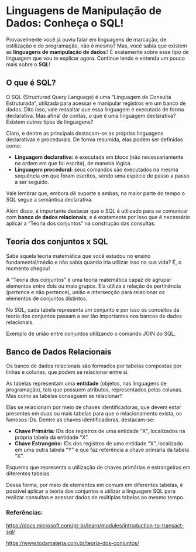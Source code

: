 # Linguagens de Manipulação de Dados: Conheça o SQL!

Provavelmente você já ouviu falar em linguagens de marcação, de estilização e de programação, não é mesmo? Mas, você sabia que existem as **linguagens de manipulação de dados**? É exatamente sobre esse tipo de linguagem que vou te explicar agora. Continue lendo e entenda um pouco mais sobre o **SQL**!

## O que é SQL?

O SQL (Structured Query Language) é uma “Linguagem de Consulta Estruturada”, utilizada para acessar e manipular registros em um banco de dados. Dito isso, vale ressaltar que essa linguagem é executada de forma declarativa. Mas afinal de contas, o que é uma linguagem declarativa? Existem outros tipos de linguagens? 

Claro, e dentre as principais destacam-se as próprias linguagens declarativas e procedurais. De forma resumida, elas podem ser definidas como:

* **Linguagem declarativa:** é executada em bloco (não necessariamente na ordem em que foi escrita), de maneira lógica.
* **Linguagem procedural:** seus comandos são executados na mesma sequência em que foram escritos, sendo uma espécie de passo a passo a ser seguido.

Vale lembrar que, embora dê suporte a ambas, na maior parte do tempo o SQL segue a semântica declarativa.

Além disso, é importante destacar que o SQL é utilizado para se comunicar com **banco de dados relacionais**, e é exatamente por isso que é necessário aplicar a “Teoria dos conjuntos” na construção das consultas.

## Teoria dos conjuntos x SQL

Sabe aquela teoria matemática que você estudou no ensino fundamental/médio e não sabia quando iria utilizar isso na sua vida? É, o momento chegou!

A “Teoria dos conjuntos” é uma teoria matemática capaz de agrupar elementos entre dois ou mais grupos. Ela utiliza a relação de pertinência (pertence e não pertence), união e intersecção para relacionar os elementos de conjuntos distintos.

No SQL, cada tabela representa um conjunto e por isso os conceitos da teoria dos conjuntos passam a ser tão importantes nos bancos de dados relacionais.


Exemplo de união entre conjuntos utilizando o comando JOIN do SQL.

## Banco de Dados Relacionais

Os banco de dados relacionais são formados por tabelas compostas por linhas e colunas, que podem se relacionar entre si.

As tabelas representam uma **entidade** (objetos, nas linguagens de programação), tais que possuem atributos, representados pelas colunas. Mas como as tabelas conseguem se relacionar?

Elas se relacionam por meio de chaves identificadoras, que devem estar presentes em duas ou mais tabelas para que o relacionamento exista, os famosos IDs. Dentre as chaves identificadoras, destacam-se:

* **Chave Primária:** IDs dos registros de uma entidade “X”, localizados na própria tabela da entidade “X”.
* **Chave Estrangeira:** IDs dos registros de uma entidade “X”, localizado em uma outra tabela “Y” e que faz referência a chave primária da tabela “X”.

Esquema que representa a utilização de chaves primárias e estrangeiras em diferentes tabelas.

Dessa forma, por meio de elementos em comum em diferentes tabelas, é possível aplicar a teoria dos conjuntos e utilizar a linguagem SQL para realizar consultas e acessar dados de múltiplas tabelas ao mesmo tempo.

### Referências:
https://docs.microsoft.com/pt-br/learn/modules/introduction-to-transact-sql/

https://www.todamateria.com.br/teoria-dos-conjuntos/
